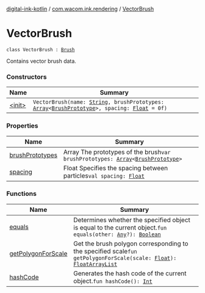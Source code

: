 [digital-ink-kotlin](../../index.md) / [com.wacom.ink.rendering](../index.md) / [VectorBrush](./index.md)

# VectorBrush

`class VectorBrush : `[`Brush`](../-brush/index.md)

Contains vector brush data.

### Constructors

| Name | Summary |
|---|---|
| [&lt;init&gt;](-init-.md) | `VectorBrush(name: `[`String`](https://kotlinlang.org/api/latest/jvm/stdlib/kotlin/-string/index.html)`, brushPrototypes: `[`Array`](https://kotlinlang.org/api/latest/jvm/stdlib/kotlin/-array/index.html)`<`[`BrushPrototype`](../-brush-prototype/index.md)`>, spacing: `[`Float`](https://kotlinlang.org/api/latest/jvm/stdlib/kotlin/-float/index.html)` = 0f)` |

### Properties

| Name | Summary |
|---|---|
| [brushPrototypes](brush-prototypes.md) | Array The prototypes of the brush`var brushPrototypes: `[`Array`](https://kotlinlang.org/api/latest/jvm/stdlib/kotlin/-array/index.html)`<`[`BrushPrototype`](../-brush-prototype/index.md)`>` |
| [spacing](spacing.md) | Float Specifies the spacing between particles`val spacing: `[`Float`](https://kotlinlang.org/api/latest/jvm/stdlib/kotlin/-float/index.html) |

### Functions

| Name | Summary |
|---|---|
| [equals](equals.md) | Determines whether the specified object is equal to the current object.`fun equals(other: `[`Any`](https://kotlinlang.org/api/latest/jvm/stdlib/kotlin/-any/index.html)`?): `[`Boolean`](https://kotlinlang.org/api/latest/jvm/stdlib/kotlin/-boolean/index.html) |
| [getPolygonForScale](get-polygon-for-scale.md) | Get the brush polygon corresponding to the specified scale`fun getPolygonForScale(scale: `[`Float`](https://kotlinlang.org/api/latest/jvm/stdlib/kotlin/-float/index.html)`): `[`FloatArrayList`](../../com.wacom.ink/-float-array-list/index.md) |
| [hashCode](hash-code.md) | Generates the hash code of the current object.`fun hashCode(): `[`Int`](https://kotlinlang.org/api/latest/jvm/stdlib/kotlin/-int/index.html) |
